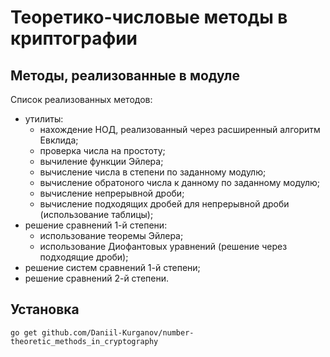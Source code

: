 # Теоретико-числовые методы в криптографии
## Методы, реализованные в модуле
Список реализованных методов:
- утилиты:
  - нахождение НОД, реализованный через расширенный алгоритм Евклида;
  - проверка числа на простоту;
  - вычиление функции Эйлера;
  - вычисление числа в степени по заданному модулю;
  - вычисление обратоного числа к данному по заданному модулю;
  - вычисление непрерывной дроби;
  - вычисление подходящих дробей для непрерывной дроби (использование таблицы);
- решение сравнений 1-й степени:
  - использование теоремы Эйлера;
  - использование Диофантовых уравнений (решение через подходящие дроби);
- решение систем сравнений 1-й степени;
- решение сравнений 2-й степени.
## Установка
```go get github.com/Daniil-Kurganov/number-theoretic_methods_in_cryptography```